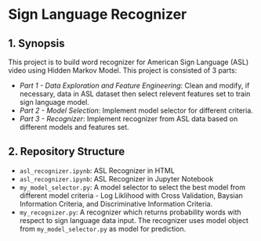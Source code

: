 # Sign Language Recognizer

## 1. Synopsis

This project is to build word recognizer for American Sign Language (ASL) video using Hidden Markov Model. This project is consisted of 3 parts:
- *Part 1 - Data Exploration and Feature Engineering*: Clean and modify, if necessary, data in ASL dataset then select relevent features set to train sign language model.   
- *Part 2 - Model Selection*: Implement model selector for different criteria.
- *Part 3 - Recognizer*: Implement recognizer from ASL data based on different models and features set.  

## 2. Repository Structure

- `asl_recognizer.ipynb`: ASL Recognizer in HTML
- `asl_recognizer.ipynb`: ASL Recognizer in Jupyter Notebook
- `my_model_selector.py`: A model selector to select the best model from different model criteria - Log Liklihood with Cross Validation, Baysian Information Criteria, and Discriminative Information Criteria.
- `my_recognizer.py`: A recognizer which returns probability words with respect to sign language data input. The recognizer uses model object from `my_model_selector.py` as model for prediction.
